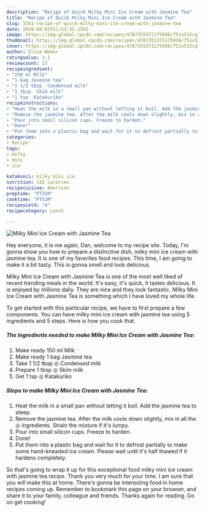 ```yaml
---
description: "Recipe of Quick Milky Mini Ice Cream with Jasmine Tea"
title: "Recipe of Quick Milky Mini Ice Cream with Jasmine Tea"
slug: 3341-recipe-of-quick-milky-mini-ice-cream-with-jasmine-tea
date: 2020-09-03T11:53:35.250Z
image: https://img-global.cpcdn.com/recipes/4787355371175936/751x532cq70/milky-mini-ice-cream-with-jasmine-tea-recipe-main-photo.jpg
thumbnail: https://img-global.cpcdn.com/recipes/4787355371175936/751x532cq70/milky-mini-ice-cream-with-jasmine-tea-recipe-main-photo.jpg
cover: https://img-global.cpcdn.com/recipes/4787355371175936/751x532cq70/milky-mini-ice-cream-with-jasmine-tea-recipe-main-photo.jpg
author: Elsie Weber
ratingvalue: 3.1
reviewcount: 13
recipeingredient:
- "150 ml Milk"
- "1 bag Jasmine tea"
- "1 1/2 tbsp  Condensed milk"
- "1 tbsp  Skim milk"
- "1 tsp  Katakuriko"
recipeinstructions:
- "Heat the milk in a small pan without letting it boil. Add the jasmine tea to steep."
- "Remove the jasmine tea. After the milk cools down slightly, mix in all the ◎ ingredients. Strain the mixture if it&#39;s lumpy."
- "Pour into small silicon cups. Freeze to harden."
- "Done!"
- "Put them into a plastic bag and wait for it to defrost partially to make some hand-kneaded ice cream. Please wait until it&#39;s half thawed if it hardens completely."
categories:
- Recipe
tags:
- milky
- mini
- ice

katakunci: milky mini ice 
nutrition: 142 calories
recipecuisine: American
preptime: "PT31M"
cooktime: "PT52M"
recipeyield: "4"
recipecategory: Lunch

---
```



![Milky Mini Ice Cream with Jasmine Tea](https://img-global.cpcdn.com/recipes/4787355371175936/751x532cq70/milky-mini-ice-cream-with-jasmine-tea-recipe-main-photo.jpg)

Hey everyone, it is me again, Dan, welcome to my recipe site. Today, I'm gonna show you how to prepare a distinctive dish, milky mini ice cream with jasmine tea. It is one of my favorites food recipes. This time, I am going to make it a bit tasty. This is gonna smell and look delicious.

Milky Mini Ice Cream with Jasmine Tea is one of the most well liked of recent trending meals in the world. It's easy, it's quick, it tastes delicious. It is enjoyed by millions daily. They are nice and they look fantastic. Milky Mini Ice Cream with Jasmine Tea is something which I have loved my whole life.




To get started with this particular recipe, we have to first prepare a few components. You can have milky mini ice cream with jasmine tea using 5 ingredients and 5 steps. Here is how you cook that.

<!--inarticleads1-->

##### The ingredients needed to make Milky Mini Ice Cream with Jasmine Tea:

1. Make ready 150 ml Milk
1. Make ready 1 bag Jasmine tea
1. Take 1 1/2 tbsp ◎ Condensed milk
1. Prepare 1 tbsp ◎ Skim milk
1. Get 1 tsp ◎ Katakuriko




<!--inarticleads2-->

##### Steps to make Milky Mini Ice Cream with Jasmine Tea:

1. Heat the milk in a small pan without letting it boil. Add the jasmine tea to steep.
1. Remove the jasmine tea. After the milk cools down slightly, mix in all the ◎ ingredients. Strain the mixture if it&#39;s lumpy.
1. Pour into small silicon cups. Freeze to harden.
1. Done!
1. Put them into a plastic bag and wait for it to defrost partially to make some hand-kneaded ice cream. Please wait until it&#39;s half thawed if it hardens completely.




So that's going to wrap it up for this exceptional food milky mini ice cream with jasmine tea recipe. Thank you very much for your time. I am sure that you will make this at home. There's gonna be interesting food in home recipes coming up. Remember to bookmark this page on your browser, and share it to your family, colleague and friends. Thanks again for reading. Go on get cooking!
